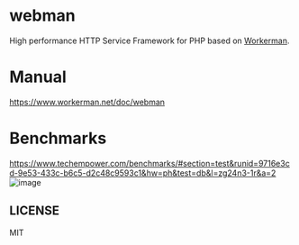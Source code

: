 # webman

High performance HTTP Service Framework for PHP based on [Workerman](https://github.com/walkor/workerman).

# Manual

https://www.workerman.net/doc/webman

# Benchmarks

https://www.techempower.com/benchmarks/#section=test&runid=9716e3cd-9e53-433c-b6c5-d2c48c9593c1&hw=ph&test=db&l=zg24n3-1r&a=2
![image](https://user-images.githubusercontent.com/6073368/96447814-120fc980-1245-11eb-938d-6ea408716c72.png)

## LICENSE

MIT

